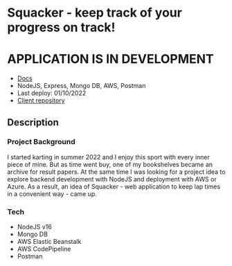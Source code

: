 # Squacker - keep track of your progress on track!
# APPLICATION IS IN DEVELOPMENT

- [Docs](http://trackerapi-env.eba-ndvpxezg.eu-north-1.elasticbeanstalk.com/docs/)
- NodeJS, Express, Mongo DB, AWS, Postman
- Last deploy: 01/10/2022
- [Client repository](https://github.com/arly-0/-Track-session-results-tracker-client)

## Description

### Project Background
I started karting in summer 2022 and I enjoy this sport with every inner piece of mine. 
But as time went buy, one of my bookshelves became an archive for result papers.
At the same time I was looking for a project idea to explore backend development with NodeJS and deployment with AWS or Azure.
As a result, an idea of Squacker - web application to keep lap times in a convenient way - came up.

### Tech
- NodeJS v16
- Mongo DB
- AWS Elastic Beanstalk
- AWS CodePipeline
- Postman
